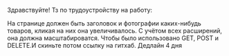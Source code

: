 Здравствуйте! 
Тз по трудоустройству на работу: 

На странице должен быть заголовок и фотографии каких-нибудь товаров, кликая на них она увеличивалось. С учётом всех расширений, она должна масштабироватся. Чтобы было использовано GET, POST и DELETE.И скиньте потом ссылку на гитхаб. Дедлайн 4 дня

